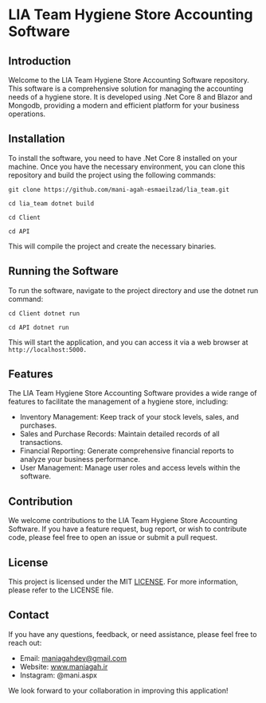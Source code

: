 # LIA Team Hygiene Store Accounting Software

## Introduction
Welcome to the LIA Team Hygiene Store Accounting Software repository. This software is a comprehensive solution for managing the accounting needs of a hygiene store. It is developed using .Net Core 8 and Blazor and Mongodb, providing a modern and efficient platform for your business operations.

## Installation
To install the software, you need to have .Net Core 8 installed on your machine. Once you have the necessary environment, you can clone this repository and build the project using the following commands:
```
git clone https://github.com/mani-agah-esmaeilzad/lia_team.git

cd lia_team dotnet build

cd Client

cd API
```

This will compile the project and create the necessary binaries.

## Running the Software
To run the software, navigate to the project directory and use the dotnet run command:
```
cd Client dotnet run

cd API dotnet run
```
This will start the application, and you can access it via a web browser at ``` http://localhost:5000. ```

## Features
The LIA Team Hygiene Store Accounting Software provides a wide range of features to facilitate the management of a hygiene store, including:

- Inventory Management: Keep track of your stock levels, sales, and purchases.
- Sales and Purchase Records: Maintain detailed records of all transactions.
- Financial Reporting: Generate comprehensive financial reports to analyze your business performance.
- User Management: Manage user roles and access levels within the software.

## Contribution
We welcome contributions to the LIA Team Hygiene Store Accounting Software. If you have a feature request, bug report, or wish to contribute code, please feel free to open an issue or submit a pull request.

## License
This project is licensed under the MIT [LICENSE](https://choosealicense.com/licenses/mit/). For more information, please refer to the LICENSE file.

## Contact
If you have any questions, feedback, or need assistance, please feel free to reach out:

- Email: maniagahdev@gmail.com
- Website: www.maniagah.ir
- Instagram: @mani.aspx

We look forward to your collaboration in improving this application!
